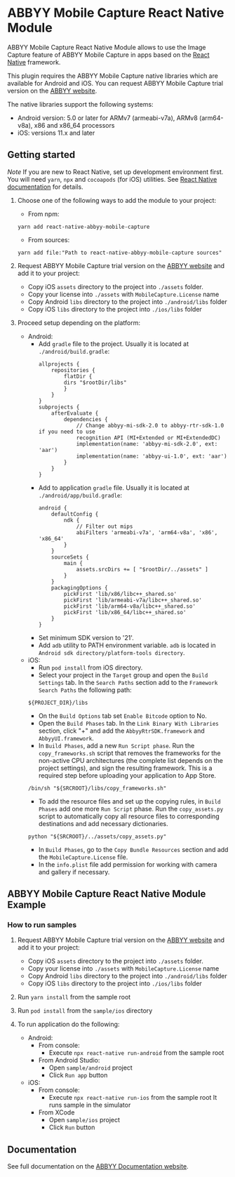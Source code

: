 # ABBYY Mobile Capture React Native Module

ABBYY Mobile Capture React Native Module allows to use the Image Capture feature of ABBYY Mobile Capture in apps based on the [React Native](https://reactnative.dev/) framework.

This plugin requires the ABBYY Mobile Capture native libraries which are available for Android and iOS. You can request ABBYY Mobile Capture trial version on the [ABBYY website](http://www.abbyy.com/mobile-capture-sdk/#request-demo).

The native libraries support the following systems:

* Android version: 5.0 or later for ARMv7 (armeabi-v7a), ARMv8 (arm64-v8a), x86 and x86_64 processors
* iOS: versions 11.x and later


## Getting started

*Note* If you are new to React Native, set up development environment first. You will need `yarn`, `npx` and `cocoapods` (for iOS) utilities. See [React Native documentation](https://reactnative.dev/docs/getting-started) for details.

1. Choose one of the following ways to add the module to your project:
   - From npm:

    ```
    yarn add react-native-abbyy-mobile-capture
    ```
   - From sources:
    ```
    yarn add file:"Path to react-native-abbyy-mobile-capture sources"
    ```
    
2. Request ABBYY Mobile Capture trial version on the [ABBYY website](http://www.abbyy.com/mobile-capture-sdk/#request-demo) and add it to your project:
    * Copy iOS `assets` directory to the project into `./assets` folder.
    * Copy your license into `./assets` with `MobileCapture.License` name
    * Copy Android `libs` directory to the project into `./android/libs` folder
    * Copy iOS `libs` directory to the project into `./ios/libs` folder
    
3. Proceed setup depending on the platform:
    * Android:
        * Add `gradle` file to the project. Usually it is located at `./android/build.gradle`:
            ```
            allprojects {
                repositories {
                    flatDir {
                    dirs "$rootDir/libs"
                    }
                }
            }
            subprojects {
                afterEvaluate {
                    dependencies {
                        // Change abbyy-mi-sdk-2.0 to abbyy-rtr-sdk-1.0 if you need to use
                        recognition API (MI+Extended or MI+ExtendedDC)
                        implementation(name: 'abbyy-mi-sdk-2.0', ext: 'aar')
                        implementation(name: 'abbyy-ui-1.0', ext: 'aar')
                    }
                }
            }
            ```
        * Add to application `gradle` file. Usually it is located at `./android/app/build.gradle`:
            ```
            android {
                defaultConfig {
                    ndk {
                        // Filter out mips
                        abiFilters 'armeabi-v7a', 'arm64-v8a', 'x86', 'x86_64'
                    }
                }
                sourceSets {
                    main {
                        assets.srcDirs += [ "$rootDir/../assets" ]
                    }
                }
                packagingOptions {
                    pickFirst 'lib/x86/libc++_shared.so'
                    pickFirst 'lib/armeabi-v7a/libc++_shared.so'
                    pickFirst 'lib/arm64-v8a/libc++_shared.so'
                    pickFirst 'lib/x86_64/libc++_shared.so'
                }
            }
            ```
        * Set minimum SDK version to '21'.
        * Add `adb` utility to PATH environment variable. `adb` is located in `Android sdk directory/platform-tools directory`.
    * iOS:
        * Run `pod install` from iOS directory.
        * Select your project in the `Target` group and open the `Build Settings` tab. In the `Search Paths` section add to the `Framework Search Paths` the following path:
        ```
        ${PROJECT_DIR}/libs
        ```
        * On the `Build Options` tab set `Enable Bitcode` option to No.
        * Open the `Build Phases` tab. In the `Link Binary With Libraries` section, click "+" and add the `AbbyyRtrSDK.framework` and `AbbyyUI.framework`.
        * In `Build Phases`, add a new `Run Script phase`. Run the `copy_frameworks.sh` script that removes the frameworks for the non-active CPU architectures (the complete list depends on the project settings), and sign the resulting framework. This is a required step before uploading your application to App Store.
        ```
        /bin/sh "${SRCROOT}/libs/copy_frameworks.sh"
        ```
        * To add the resource files and set up the copying rules, in `Build Phases` add one more `Run Script` phase. Run the `copy_assets.py` script to automatically copy all resource files to corresponding destinations and add necessary dictionaries.
        ```
        python "${SRCROOT}/../assets/copy_assets.py"  
        ```
        * In `Build Phases`, go to the `Copy Bundle Resources` section and add the `MobileCapture.License` file.
        * In the `info.plist` file add permission for working with camera and gallery if necessary.
        

## ABBYY Mobile Capture React Native Module Example

### How to run samples

1. Request ABBYY Mobile Capture trial version on the [ABBYY website](http://www.abbyy.com/mobile-capture-sdk/#request-demo) and add it to your project:
    * Copy iOS `assets` directory to the project into `./assets` folder.
    * Copy your license into `./assets` with `MobileCapture.License` name
    * Copy Android `libs` directory to the project into `./android/libs` folder
    * Copy iOS `libs` directory to the project into `./ios/libs` folder

2. Run `yarn install` from the sample root

3. Run `pod install` from the `sample/ios` directory

4. To run application do the following:
    * Android:
        * From console:
            * Execute `npx react-native run-android` from the sample root
        * From Android Studio:
            * Open `sample/android` project
            * Click `Run app` button
    * iOS:
        * From console:
            * Execute `npx react-native run-ios` from the sample root
            It runs sample in the simulator
        * From XCode
            * Open `sample/ios` project
            * Click `Run` button


## Documentation

See full documentation on the [ABBYY Documentation website](https://help.abbyy.com/en-us/mobilecapturesdk/1/reactnative_help/reactnative-introduction).
